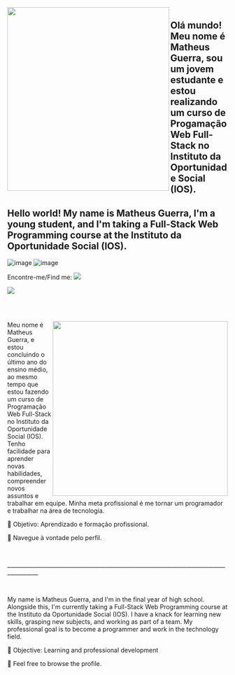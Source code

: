 <img src="https://github.com/matheusbtguerra/matheusbtguerra/assets/146946503/1007d9fb-61df-4c0f-a33a-286df785da26" width="370px" height="420px" align="left">

## Olá mundo! Meu nome é Matheus Guerra, sou um jovem estudante e estou realizando um curso de Progamação Web Full-Stack no Instituto da Oportunidade Social (IOS).
## Hello world! My name is Matheus Guerra, I'm a young student, and I'm taking a Full-Stack Web Programming course at the Instituto da Oportunidade Social (IOS).






![image](https://github.com/matheusbtguerra/matheusbtguerra/assets/146946503/77fe2660-83f7-4d70-97fc-9f08338249cd) ![image](https://github.com/matheusbtguerra/matheusbtguerra/assets/146946503/db88366c-f9cc-4535-a800-43402f7618d2)

Encontre-me/Find me: <a href="https://www.instagram.com/matheusbtguerra"> 
<img src="https://github-production-user-asset-6210df.s3.amazonaws.com/146946503/279700376-cc78fe83-b1bd-40c1-b237-50517d60cdbe.png"> </img> 
</a>

<div align="left">
  
<a href="https://github.com/MarquinCss/github-readme-stats"><img align="center" src="https://github-readme-stats.vercel.app/api/top-langs/?username=matheusbtguerra&layout=compact&theme=dark&hide_border=true" /></a> 





</img>

</div>

<br> <br>

<img src="https://raw.githubusercontent.com/MicaelliMedeiros/micaellimedeiros/master/image/computer-illustration.png" min-width="400px" max-width="400px" width="400px" align="right">

<p align="left"> 
Meu nome é Matheus Guerra, e estou concluindo o último ano do ensino médio, ao mesmo tempo que estou fazendo um curso de Programação Web Full-Stack no Instituto da Oportunidade Social (IOS). Tenho facilidade para aprender novas habilidades, compreender novos assuntos e trabalhar em equipe. Minha meta profissional é me tornar um programador e trabalhar na área de tecnologia.
</p>

<p align="left">
 
  🦄 Objetivo: Aprendizado e formação profissional.
</p>


<p align="left">
  💌 Navegue à vontade pelo perfil.
</p>
<br>

<p>
_________________________________________________________________________________________
</p>

<br>
<p align="left"> 
  My name is Matheus Guerra, and I'm in the final year of high school. Alongside this, I'm currently taking a Full-Stack Web Programming course at the Instituto da Oportunidade Social (IOS). I have a knack for learning new skills, grasping new subjects, and working as part of a team. My professional goal is to become a programmer and work in the technology field.
</p>

<p align="left">
   🦄 Objective: Learning and professional development
</p>


<p align="left">
  💌 Feel free to browse the profile.
</p>


</img>
